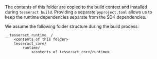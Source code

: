 The contents of this folder are copied to the build context and installed during `tesseract build`. Providing a separate `pyproject.toml` allows us to keep the runtime dependencies separate from the SDK dependencies.

We assume the following folder structure during the build process:

```
__tesseract_runtime__/
    <contents of this folder>
    tesseract_core/
        runtime/
            <contents of tesseract_core/runtime>
```
